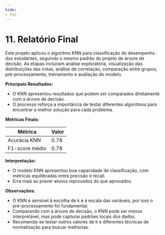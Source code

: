 ```yaml
---
hide:
- toc
---
```


# 11. Relatório Final

Este projeto aplicou o algoritmo KNN para classificação do desempenho dos estudantes, seguindo o mesmo padrão do projeto de árvore de decisão. As etapas incluíram análise exploratória, visualização das distribuições das notas, análise de correlação, comparação entre grupos, pré-processamento, treinamento e avaliação do modelo.

**Principais Resultados:**
- O KNN apresentou resultados que podem ser comparados diretamente com a árvore de decisão.
- O processo reforça a importância de testar diferentes algoritmos para encontrar a melhor solução para cada problema.

**Métricas Finais:**

| Métrica         | Valor |
|-----------------|-------|
| Acurácia KNN    | 0.78  |
| F1-score médio  | 0.78  |

**Interpretação:**
- O modelo KNN apresentou boa capacidade de classificação, com métricas equilibradas entre precisão e recall.
- Erra mais ao prever alunos reprovados do que aprovados.

**Observações:**
- O KNN é sensível à escolha de k e à escala das variáveis, por isso o pré-processamento foi fundamental.
- Comparando com a árvore de decisão, o KNN pode ser menos interpretável, mas pode capturar padrões locais dos dados.
- Recomenda-se testar outros valores de k e diferentes técnicas de normalização para buscar melhorias.
